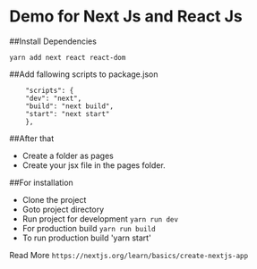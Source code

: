 # Demo for Next Js and React Js

##Install Dependencies
```
yarn add next react react-dom
```

##Add fallowing scripts to package.json
```
    "scripts": {
    "dev": "next",
    "build": "next build",
    "start": "next start"
    },
```

##After that
- Create a folder as pages
- Create your jsx file in the pages folder.

##For installation
- Clone the project
- Goto project directory
- Run project for development `yarn run dev`
- For production build `yarn run build`
- To run production build 'yarn start'

Read More `https://nextjs.org/learn/basics/create-nextjs-app`

